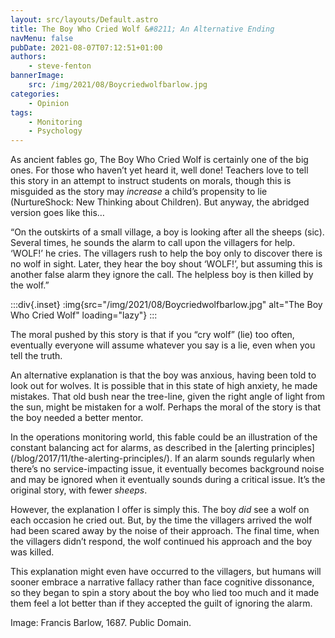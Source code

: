 ```yaml
---
layout: src/layouts/Default.astro
title: The Boy Who Cried Wolf &#8211; An Alternative Ending
navMenu: false
pubDate: 2021-08-07T07:12:51+01:00
authors:
    - steve-fenton
bannerImage:
    src: /img/2021/08/Boycriedwolfbarlow.jpg
categories:
    - Opinion
tags:
    - Monitoring
    - Psychology
---
```


As ancient fables go, The Boy Who Cried Wolf is certainly one of the big ones. For those who haven’t yet heard it, well done! Teachers love to tell this story in an attempt to instruct students on morals, though this is misguided as the story may *increase* a child’s propensity to lie (NurtureShock: New Thinking about Children). But anyway, the abridged version goes like this…

“On the outskirts of a small village, a boy is looking after all the sheeps (sic). Several times, he sounds the alarm to call upon the villagers for help. ‘WOLF!’ he cries. The villagers rush to help the boy only to discover there is no wolf in sight. Later, they hear the boy shout ‘WOLF!’, but assuming this is another false alarm they ignore the call. The helpless boy is then killed by the wolf.”

:::div{.inset}
:img{src="/img/2021/08/Boycriedwolfbarlow.jpg" alt="The Boy Who Cried Wolf" loading="lazy"}
:::

The moral pushed by this story is that if you “cry wolf” (lie) too often, eventually everyone will assume whatever you say is a lie, even when you tell the truth.

An alternative explanation is that the boy was anxious, having been told to look out for wolves. It is possible that in this state of high anxiety, he made mistakes. That old bush near the tree-line, given the right angle of light from the sun, might be mistaken for a wolf. Perhaps the moral of the story is that the boy needed a better mentor.

In the operations monitoring world, this fable could be an illustration of the constant balancing act for alarms, as described in the [alerting principles]\(/blog/2017/11/the-alerting-principles/). If an alarm sounds regularly when there’s no service-impacting issue, it eventually becomes background noise and may be ignored when it eventually sounds during a critical issue. It’s the original story, with fewer *sheeps*.

However, the explanation I offer is simply this. The boy *did* see a wolf on each occasion he cried out. But, by the time the villagers arrived the wolf had been scared away by the noise of their approach. The final time, when the villagers didn’t respond, the wolf continued his approach and the boy was killed.

This explanation might even have occurred to the villagers, but humans will sooner embrace a narrative fallacy rather than face cognitive dissonance, so they began to spin a story about the boy who lied too much and it made them feel a lot better than if they accepted the guilt of ignoring the alarm.

Image: Francis Barlow, 1687. Public Domain.